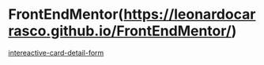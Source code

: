 # FrontEndMentor(https://leonardocarrasco.github.io/FrontEndMentor/)

[intereactive-card-detail-form](intereactive-card-detail-form/index.html)
